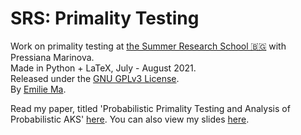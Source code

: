 # SRS: Primality Testing
Work on primality testing at [the Summer Research School 🇧🇬](http://www.math.bas.bg/srs/newsite/srs/) with Pressiana Marinova.  
Made in Python + LaTeX, July - August 2021.  
Released under the [GNU GPLv3 License](./LICENSE).  
By [Emilie Ma](https://kewbi.sh/).  

Read my paper, titled 'Probabilistic Primality Testing and Analysis of Probabilistic AKS' [here](./Primality.pdf). You can also view my slides [here](./latex/slides.pdf).
